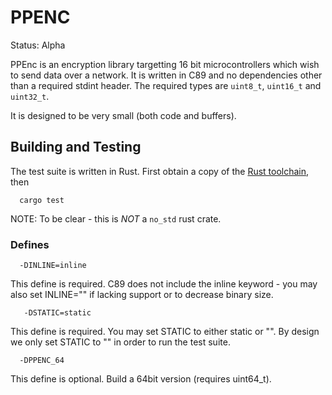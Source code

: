 # PPENC

Status: Alpha

PPEnc is an encryption library targetting 16 bit microcontrollers which wish to send data over a network.
It is written in C89 and no dependencies other than a required stdint header.
The required types are `uint8_t`, `uint16_t` and `uint32_t`.

It is designed to be very small (both code and buffers).

## Building and Testing

The test suite is written in Rust.
First obtain a copy of the [Rust toolchain](https://www.rust-lang.org/tools/install),
then

```
  cargo test
```

NOTE: To be clear - this is *NOT* a `no_std` rust crate.

### Defines

```
  -DINLINE=inline
```

This define is required.
C89 does not include the inline keyword - you may also set INLINE="" if
lacking support or to decrease binary size.

```
   -DSTATIC=static
```

This define is required.
You may set STATIC to either static or "".
By design we only set STATIC to "" in order to run the test suite.

```
  -DPPENC_64
```

This define is optional.
Build a 64bit version (requires uint64_t).
